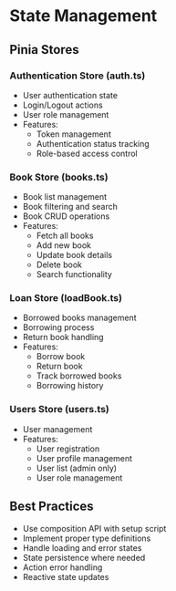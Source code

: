 # State Management

## Pinia Stores

### Authentication Store (auth.ts)
- User authentication state
- Login/Logout actions
- User role management
- Features:
  - Token management
  - Authentication status tracking
  - Role-based access control

### Book Store (books.ts)
- Book list management
- Book filtering and search
- Book CRUD operations
- Features:
  - Fetch all books
  - Add new book
  - Update book details
  - Delete book
  - Search functionality

### Loan Store (loadBook.ts)
- Borrowed books management
- Borrowing process
- Return book handling
- Features:
  - Borrow book
  - Return book
  - Track borrowed books
  - Borrowing history

### Users Store (users.ts)
- User management
- Features:
  - User registration
  - User profile management
  - User list (admin only)
  - User role management

## Best Practices
- Use composition API with setup script
- Implement proper type definitions
- Handle loading and error states
- State persistence where needed
- Action error handling
- Reactive state updates